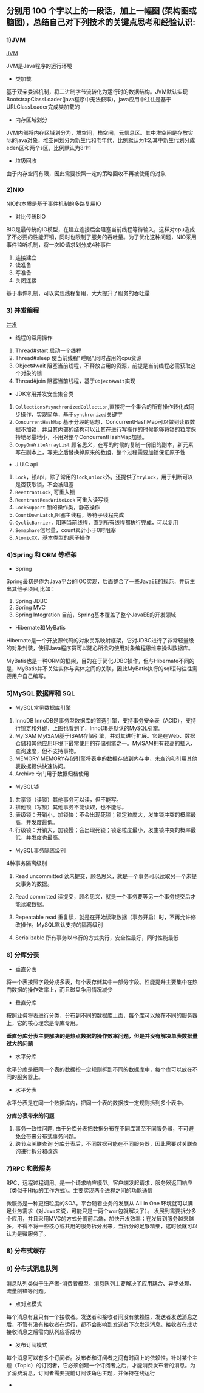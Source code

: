 ## 分别用 100 个字以上的一段话，加上一幅图 (架构图或脑图)，总结自己对下列技术的关键点思考和经验认识:

### 1)JVM
[JVM](./JVM.pdf)

JVM是Java程序的运行环境
* 类加载
  
基于双亲委派机制，将二进制字节流转化为运行时的数据结构。JVM默认实现BootstrapClassLoader(java程序中无法获取)，java应用中往往是基于URLClassLoader完成类加载的
* 内存区域划分
  
JVM内部将内存区域划分为，堆空间，栈空间，元信息区。其中堆空间是存放实际的java对象，堆空间划分为新生代和老年代，比例默认为1:2,其中新生代划分成eden区和两个s区，比例默认为8:1:1
* 垃圾回收
  
由于内存空间有限，因此需要按照一定的策略回收不再被使用的对象
### 2)NIO
NIO的本质是基于事件机制的多路复用IO
* 对比传统BIO
  
BIO是最传统的IO模型，在建立连接后会阻塞当前线程等待输入，这样对cpu造成了不必要的性能开销，同时也限制了服务的吞吐量。为了优化这种问题，NIO采用事件监听机制，将一次IO请求划分成4种事件
1. 连接建立
2. 读准备
3. 写准备
4. 关闭连接
 
基于事件机制，可以实现线程复用，大大提升了服务的吞吐量
### 3) 并发编程
[并发](../04concurrent/src/main/resources/并发多线程.png)
* 线程的常用操作


1. Thread#start 启动一个线程
2. Thread#sleep 使当前线程"睡眠",同时占用的cpu资源
3. Object#wait 阻塞当前线程，不释放占用的资源，前提是当前线程必需获取这个对象的锁
4. Thread#join 阻塞当前线程，基于`Object#wait`实现

* JDK常用并发安全集合类
 

1. `Collections#synchronizedCollection`,直接将一个集合的所有操作转化成同步操作，实现简单，基于`synchronized`关键字
2. `ConcurrentHashMap` 基于分段的思想，ConcurrentHashMap可以做到读取数据不加锁，并且其内部的结构可以让其在进行写操作的时候能够将锁的粒度保持地尽量地小，不用对整个ConcurrentHashMap加锁。
3. `CopyOnWriteArrayList` 顾名思义，在写的时候的复制一份旧的副本，新元素写在副本上，写完之后替换掉原来的数组，整个过程需要加锁保证原子性


* J.U.C api


1. `Lock`，锁api，除了常用的`lock`,`unlock`外，还提供了`tryLock`，用于判断可以是否获取锁，不会被阻塞
2. `ReentrantLock`, 可重入锁
3. `ReentrantReadWriteLock` 可重入读写锁
4. `LockSupport` 锁的操作类，静态操作
5. `CountDownLatch`,阻塞主线程，等待子线程完成
6. `CyclicBarrier`，阻塞当前线程，直到所有线程都执行完成，可以复用
7. `Semaphare`信号量，count累计小于0时阻塞
8. `AtomicXX`，基本类型的原子操作

### 4)Spring 和 ORM 等框架
* Spring

Spring最初是作为Java平台的IOC实现，后面整合了一些JavaEE的规范，并衍生出其他子项目,比如：
1. Spring JDBC
2. Spring MVC
3. Spring Integration
目前，Spring基本覆盖了整个JavaEE的开发领域
  
* Hibernate和MyBatis 

Hibernate是一个开放源代码的对象关系映射框架，它对JDBC进行了非常轻量级的对象封装，使得Java程序员可以随心所欲的使用对象编程思维来操纵数据库。

MyBatis也是一种ORM的框架，目的在于简化JDBC操作，但与Hibernate不同的是，MyBatis并不关注实体与实体之间的关联，因此MyBatis执行的sql语句往往需要用户自己编写。


### 5)MySQL 数据库和 SQL
* MySQL常见数据库引擎
  
1. InnoDB  InnoDB是事务型数据库的首选引擎，支持事务安全表（ACID），支持行锁定和外键，上图也看到了，InnoDB是默认的MySQL引擎。
2. MyISAM MyISAM基于ISAM存储引擎，并对其进行扩展。它是在Web、数据仓储和其他应用环境下最常使用的存储引擎之一。MyISAM拥有较高的插入、查询速度，但不支持事物。
3. MEMORY MEMORY存储引擎将表中的数据存储到内存中，未查询和引用其他表数据提供快速访问。
4. Archive 专门用于数据归档使用

* MySQL锁

1. 共享锁（读锁）其他事务可以读，但不能写。
2. 排他锁（写锁）其他事务不能读取，也不能写。 
3. 表级锁：开销小，加锁快；不会出现死锁；锁定粒度大，发生锁冲突的概率最高，并发度最低。
4. 行级锁：开销大，加锁慢；会出现死锁；锁定粒度最小，发生锁冲突的概率最低，并发度也最高。


* MySQL事务隔离级别

4种事务隔离级别
1. Read uncommitted
读未提交，顾名思义，就是一个事务可以读取另一个未提交事务的数据。

2. Read committed
读提交，顾名思义，就是一个事务要等另一个事务提交后才能读取数据。
   
3. Repeatable read
重复读，就是在开始读取数据（事务开启）时，不再允许修改操作。MySQL默认支持的隔离级别
   
4. Serializable
所有事务以串行的方式执行，安全性最好，同时性能最低

### 6) 分库分表
* 垂直分表

将一个表按照字段分成多表，每个表存储其中一部分字段。性能提升主要集中在热门数据的操作效率上，而且磁盘争用情况减少
* 垂直分库

按照业务将表进行分类，分布到不同的数据库上面，每个库可以放在不同的服务器上，它的核心理念是专库专用。
  
**垂直分库分表主要解决的是热点数据的操作效率问题，但是并没有解决单表数据量过大的问题**

* 水平分库

水平分库是把同一个表的数据按一定规则拆到不同的数据库中，每个库可以放在不同的服务器上。

* 水平分表

水平分表是在同一个数据库内，把同一个表的数据按一定规则拆到多个表中。

**分库分表带来的问题**
1. 事务一致性问题. 由于分库分表把数据分布在不同库甚至不同服务器，不可避免会带来分布式事务问题。
2. 跨节点关联查询 分库分表后，不同数据可能在不同服务器，因此需要对关联查询进行拆分和改造

### 7)RPC 和微服务
RPC，远程过程调用。是一个请求响应模型。客户端发起请求，服务器返回响应（类似于Http的工作方式）。主要实现两个进程之间的功能通信

微服务是一种更细粒度的SOA。平台随着业务的发展从 All in One 环境就可以满足业务需求（对Java来说，可能只是一两个war包就解决了）。
发展到需要拆分多个应用，并且采用MVC的方式分离前后端，加快开发效率；在发展到服务越来越多，不得不将一些核心或共用的服务拆分出来，当拆分的足够精细，这时候就可以认为是微服务了。
### 8) 分布式缓存

### 9) 分布式消息队列
消息队列类似于生产者-消费者模型。消息队列主要解决了应用耦合、异步处理、流量削锋等问题。
* 点对点模式

每个消息有且只有一个接收者。发送者和接收者间没有依赖性，发送者发送消息之后，不管有没有接收者在运行，都不会影响到发送者下次发送消息。接收者在成功接收消息之后需向队列应答成功
  
* 发布订阅模式

每个消息可以有多个订阅者。发布者和订阅者之间有时间上的依赖性。针对某个主题（Topic）的订阅者，它必须创建一个订阅者之后，才能消费发布者的消息。为了消费消息，订阅者需要提前订阅该角色主题，并保持在线运行

* 